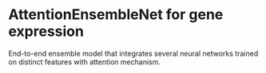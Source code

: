 # AttentionEnsembleNet for gene expression
End-to-end ensemble model that integrates several neural networks trained on distinct features with attention mechanism. 
